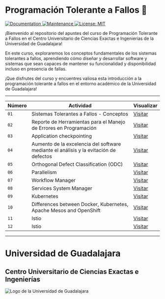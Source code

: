 # Programación Tolerante a Fallos 🚀
<p>
  <a href="http://www.cucei.udg.mx/" target="_blank">
    <img alt="Documentation" src="https://img.shields.io/badge/UDG_-CUCEI-blue" target="_blank" />
  </a>
  <a href="https://github.com/Yuberley/Fault-Tolerant-Computing" target="_blank">
    <img alt="Maintenance" src="https://img.shields.io/badge/Construcci%C3%B3n-Si-green" target="_blank" />
  </a>
  <a href="https://github.com/Yuberley/Fault-Tolerant-Computing/blob/main/LICENSE" target="_blank">
    <img alt="License: MIT" src="https://img.shields.io/badge/License-MIT-yellow.svg" target="_blank" />
  </a>
</p>

¡Bienvenido al repositorio del apuntes del curso de Programación Tolerante a Fallos en el Centro Universitario de Ciencias Exactas e Ingenierías de la Universidad de Guadalajara!

En este curso, exploraremos los conceptos fundamentales de los sistemas tolerantes a fallos, aprendiendo cómo diseñar y desarrollar software y sistemas que sean capaces de mantener su funcionalidad y disponibilidad incluso en presencia de fallas.

¡Que disfrutes del curso y encuentres valiosa esta introducción a la programación tolerante a fallos en el entorno académico de la Universidad de Guadalajara!


---


| Número | Actividad | Visualizar |
| --- | --- | --- |
| `01` | Sistemas Tolerantes a Fallos - Conceptos | [Visitar](https://github.com/Yuberley/Fault-Tolerant-Computing/tree/main/course/1_concepts) |
| `02` | Reporte de Herramientas para el Manejo de Errores en Programación | [Visitar](https://github.com/Yuberley/Fault-Tolerant-Computing/tree/main/course/2_tool_handling) |
| `03` | Application checkpointing | [Visitar](https://github.com/Yuberley/Fault-Tolerant-Computing/tree/main/course/3_checkpointing) |
| `04` | Aumento de la excelencia del software mediante el análisis y la evitación de defectos | [Visitar](https://github.com/Yuberley/Fault-Tolerant-Computing/tree/main/course/4_software_excellence_augmentation_through_defect_analysis_and_avoidance) |
| `05` | Orthogonal Defect Classification (ODC) | [Visitar](https://github.com/Yuberley/Fault-Tolerant-Computing/tree/main/course/5_orthogonal_defect_classification) |
| `06` | Parallelism | [Visitar](https://github.com/Yuberley/Fault-Tolerant-Computing/tree/main/course/6_parallelism) |
| `07` | Workflow Manager | [Visitar](https://github.com/Yuberley/Fault-Tolerant-Computing/tree/main/course/7_workflow_manager) |
| `08` | Services System Manager | [Visitar](https://github.com/Yuberley/Fault-Tolerant-Computing/tree/main/course/8_services_manager) |
| `09` | Kubernetes | [Visitar](https://github.com/Yuberley/Fault-Tolerant-Computing/tree/main/course/9_kubernetes) |
| `10` | Differences between Docker, Kubernetes, Apache Mesos and OpenShift | [Visitar](https://github.com/Yuberley/Fault-Tolerant-Computing/tree/main/course/10_devops_applications) |
| `11` | Istio | [Visitar](https://github.com/Yuberley/Fault-Tolerant-Computing/tree/main/course/11_istio) |
| `12` | Istio | [Visitar](https://github.com/Yuberley/Fault-Tolerant-Computing/tree/main/course/12_failure_injection) |


---
# Universidad de Guadalajara
## Centro Universitario de Ciencias Exactas e Ingenierías

![Logo de la Universidad de Guadalajara](http://www.cusur.udg.mx/es/sites/default/files/adjuntos/logo_udeg_color_horizontal_1.png)
